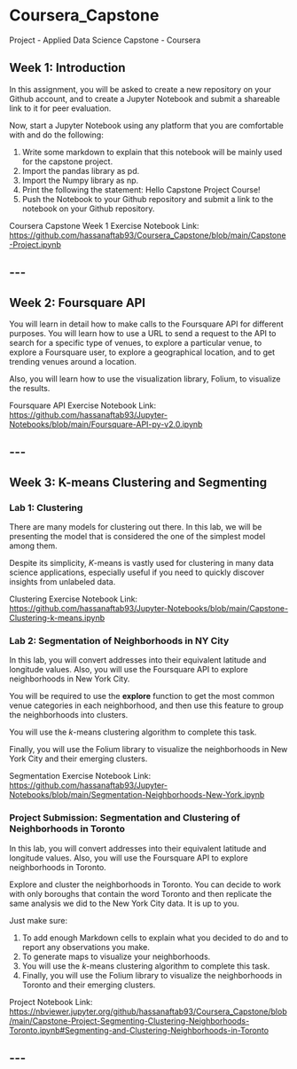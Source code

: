# Coursera_Capstone
Project - Applied Data Science Capstone - Coursera

## Week 1: Introduction

In this assignment, you will be asked to create a new repository on your Github account, and to create a Jupyter Notebook and submit a shareable link to it for peer evaluation.

Now, start a Jupyter Notebook using any platform that you are comfortable with and do the following:

1. Write some markdown to explain that this notebook will be mainly used for the capstone project.
2. Import the pandas library as pd.
3. Import the Numpy library as np.
4. Print the following the statement: Hello Capstone Project Course!
5. Push the Notebook to your Github repository and submit a link to the notebook on your Github repository.

Coursera Capstone Week 1 Exercise Notebook Link:
https://github.com/hassanaftab93/Coursera_Capstone/blob/main/Capstone-Project.ipynb

## ---

## Week 2: Foursquare API

You will learn in detail how to make calls to the Foursquare API for different purposes. You will learn how to use a URL to send a request to the API to search for a specific type of venues, to explore a particular venue, to explore a Foursquare user, to explore a geographical location, and to get trending venues around a location.

Also, you will learn how to use the visualization library, Folium, to visualize the results.

Foursquare API Exercise Notebook Link:
https://github.com/hassanaftab93/Jupyter-Notebooks/blob/main/Foursquare-API-py-v2.0.ipynb

## ---

## Week 3: K-means Clustering and Segmenting

### Lab 1: Clustering

There are many models for clustering out there. In this lab, we will be presenting the model that is considered the one of the simplest model among them. 

Despite its simplicity, *K*-means is vastly used for clustering in many data science applications, especially useful if you need to quickly discover insights from unlabeled data.

Clustering Exercise Notebook Link:
https://github.com/hassanaftab93/Jupyter-Notebooks/blob/main/Capstone-Clustering-k-means.ipynb

### Lab 2: Segmentation of Neighborhoods in NY City

In this lab, you will convert addresses into their equivalent latitude and longitude values. Also, you will use the Foursquare API to explore neighborhoods in New York City.

You will be required to use the **explore** function to get the most common venue categories in each neighborhood, and then use this feature to group the neighborhoods into clusters.

You will use the _k_-means clustering algorithm to complete this task.

Finally, you will use the Folium library to visualize the neighborhoods in New York City and their emerging clusters.

Segmentation Exercise Notebook Link:
https://github.com/hassanaftab93/Jupyter-Notebooks/blob/main/Segmentation-Neighborhoods-New-York.ipynb

### Project Submission: Segmentation and Clustering of Neighborhoods in Toronto

In this lab, you will convert addresses into their equivalent latitude and longitude values. Also, you will use the Foursquare API to explore neighborhoods in Toronto.

Explore and cluster the neighborhoods in Toronto. You can decide to work with only boroughs that contain the word Toronto and then replicate the same analysis we did to the New York City data. It is up to you. 

Just make sure:

1. To add enough Markdown cells to explain what you decided to do and to report any observations you make. 
2. To generate maps to visualize your neighborhoods. 
3. You will use the _k_-means clustering algorithm to complete this task.
4. Finally, you will use the Folium library to visualize the neighborhoods in Toronto and their emerging clusters.

Project Notebook Link:
https://nbviewer.jupyter.org/github/hassanaftab93/Coursera_Capstone/blob/main/Capstone-Project-Segmenting-Clustering-Neighborhoods-Toronto.ipynb#Segmenting-and-Clustering-Neighborhoods-in-Toronto

## ---
